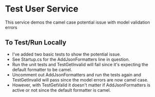 # Test User Service

This service demos the camel case potential issue with model validation errors

## To Test/Run Locally

  * I've added two basic tests to show the potential issue.
  * See Startup.cs for the AddJsonFormatters line in question.
  * Run the unit tests and TestGetInvalid will fail since it's expecting the default formatter to be camel.
  * Uncomment out AddJsonFormatters and run the tests again and TestGetInvalid will pass since the model errors are now camel case.
  * However, with TestGetValid it doesn't matter if AddJsonFormatters is active or not since the default formatter is camel.
